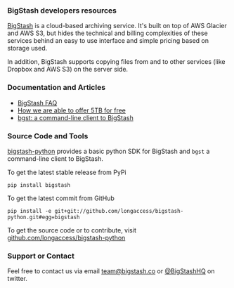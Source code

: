 ### BigStash developers resources
[BigStash](https://www.bigstash.co) is a cloud-based archiving service. It's 
built on top of AWS Glacier and AWS S3, but hides the technical and billing 
complexities of these services behind an easy to use interface and simple 
pricing based on storage used.

In addition, BigStash supports copying files from and to other services 
(like Dropbox and AWS S3) on the server side.

### Documentation and Articles
- [BigStash FAQ](https://www.bigstash.co/faq/)
- [How we are able to offer 5TB for free](http://blog.bigstash.co/2015/02/20/how-we-are-able-to-offer-5tb-for-free/)
- [bgst: a command-line client to BigStash](http://blog.bigstash.co/2015/05/16/bgst-a-command-line-client-to-bigstash/)

### Source Code and Tools
[bigstash-python](https://github.com/longaccess/bigstash-python) 
provides a basic python SDK for BigStash and `bgst` a command-line client to 
BigStash.

To get the latest stable release from PyPi 

`pip install bigstash`

To get the latest commit from GitHub

`pip install -e git+git://github.com/longaccess/bigstash-python.git#egg=bigstash`

To get the source code or to contribute, visit [github.com/longaccess/bigstash-python](https://github.com/longaccess/bigstash-python)

### Support or Contact
Feel free to contact us via email [team@bigstash.co](mailto:team@bigstash.co) or [@BigStashHQ](https://twitter.com/@bigstashhq) on twitter.
